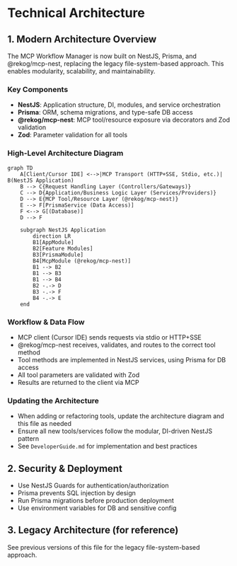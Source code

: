 # Technical Architecture

## 1. Modern Architecture Overview

The MCP Workflow Manager is now built on NestJS, Prisma, and @rekog/mcp-nest, replacing the legacy file-system-based approach. This enables modularity, scalability, and maintainability.

### Key Components
- **NestJS**: Application structure, DI, modules, and service orchestration
- **Prisma**: ORM, schema migrations, and type-safe DB access
- **@rekog/mcp-nest**: MCP tool/resource exposure via decorators and Zod validation
- **Zod**: Parameter validation for all tools

### High-Level Architecture Diagram

```mermaid
graph TD
    A[Client/Cursor IDE] <-->|MCP Transport (HTTP+SSE, Stdio, etc.)| B(NestJS Application)
    B --> C{Request Handling Layer (Controllers/Gateways)}
    C --> D{Application/Business Logic Layer (Services/Providers)}
    D --> E{MCP Tool/Resource Layer (@rekog/mcp-nest)}
    E --> F[PrismaService (Data Access)]
    F <--> G[(Database)]
    D --> F

    subgraph NestJS Application
        direction LR
        B1[AppModule]
        B2[Feature Modules]
        B3[PrismaModule]
        B4[McpModule (@rekog/mcp-nest)]
        B1 --> B2
        B1 --> B3
        B1 --> B4
        B2 -.-> D
        B3 -.-> F
        B4 -.-> E
    end
```

### Workflow & Data Flow
- MCP client (Cursor IDE) sends requests via stdio or HTTP+SSE
- @rekog/mcp-nest receives, validates, and routes to the correct tool method
- Tool methods are implemented in NestJS services, using Prisma for DB access
- All tool parameters are validated with Zod
- Results are returned to the client via MCP

### Updating the Architecture
- When adding or refactoring tools, update the architecture diagram and this file as needed
- Ensure all new tools/services follow the modular, DI-driven NestJS pattern
- See `DeveloperGuide.md` for implementation and best practices

## 2. Security & Deployment
- Use NestJS Guards for authentication/authorization
- Prisma prevents SQL injection by design
- Run Prisma migrations before production deployment
- Use environment variables for DB and sensitive config

## 3. Legacy Architecture (for reference)

See previous versions of this file for the legacy file-system-based approach.

